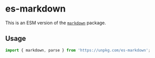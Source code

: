 # es-markdown

This is an ESM version of the [`markdown`](https://www.npmjs.com/package/markdown) package.

## Usage

```js
import { markdown, parse } from 'https://unpkg.com/es-markdown';
```